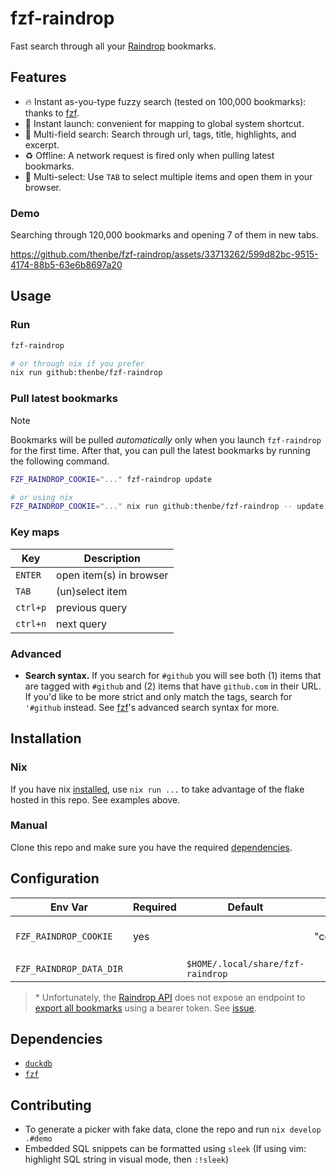 # fzf-raindrop

Fast search through all your [Raindrop](https://raindrop.io/) bookmarks.

## Features

- 🔥 Instant as-you-type fuzzy search (tested on 100,000 bookmarks): thanks to [fzf](https://github.com/junegunn/fzf).
- 🚀 Instant launch: convenient for mapping to global system shortcut.
- 🔭 Multi-field search: Search through url, tags, title, highlights, and excerpt.
- ♻️ Offline: A network request is fired only when pulling latest bookmarks.
- 🐙 Multi-select: Use `TAB` to select multiple items and open them in your browser.

### Demo

Searching through 120,000 bookmarks and opening 7 of them in new tabs.

https://github.com/thenbe/fzf-raindrop/assets/33713262/599d82bc-9515-4174-88b5-63e6b8697a20

## Usage

### Run

```sh
fzf-raindrop

# or through nix if you prefer
nix run github:thenbe/fzf-raindrop
```

### Pull latest bookmarks

> [!NOTE]
> Bookmarks will be pulled _automatically_ only when you launch `fzf-raindrop` for the first time. After that, you can pull the latest bookmarks by running the following command.

```sh
FZF_RAINDROP_COOKIE="..." fzf-raindrop update

# or using nix
FZF_RAINDROP_COOKIE="..." nix run github:thenbe/fzf-raindrop -- update
```

### Key maps

| Key      | Description             |
| -------- | ----------------------- |
| `ENTER`  | open item(s) in browser |
| `TAB`    | (un)select item         |
| `ctrl+p` | previous query          |
| `ctrl+n` | next query              |

### Advanced

- **Search syntax.** If you search for `#github` you will see both (1) items that are tagged with `#github` and (2) items that have `github.com` in their URL. If you'd like to be more strict and only match the tags, search for `'#github` instead. See [fzf](https://github.com/junegunn/fzf#search-syntax)'s advanced search syntax for more.

## Installation

### Nix

If you have nix [installed](https://zero-to-nix.com/start/install), use `nix run ...` to take advantage of the flake hosted in this repo. See examples above.

### Manual

Clone this repo and make sure you have the required [dependencies](#dependencies).

## Configuration

| Env Var                 | Required | Default                           | Example                | Notes                         |
| ----------------------- | -------- | --------------------------------- | ---------------------- | ----------------------------- |
| `FZF_RAINDROP_COOKIE`   | yes      |                                   | "connect.sid=s%123..." | Get from browser's devtools\* |
| `FZF_RAINDROP_DATA_DIR` |          | `$HOME/.local/share/fzf-raindrop` |                        |                               |

> \* Unfortunately, the [Raindrop API](https://developer.raindrop.io/) does not expose an endpoint to [export all bookmarks](https://help.raindrop.io/backups/#downloading-a-backup) using a bearer token. See [issue](https://github.com/thenbe/fzf-raindrop/issues/1).

## Dependencies

- [`duckdb`](https://github.com/duckdb/duckdb)
- [`fzf`](https://github.com/junegunn/fzf)

## Contributing

- To generate a picker with fake data, clone the repo and run `nix develop .#demo`
- Embedded SQL snippets can be formatted using `sleek` (If using vim: highlight SQL string in visual mode, then `:!sleek`)
